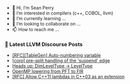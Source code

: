 - 👋 Hi, I’m Sean Perry
- 👀 I’m interested in compilers (c++, COBOL, llvm)
- 🌱 I’m currently learning ...
- 💞️ I’m looking to collaborate on ...
- 📫 How to reach me ...

<!---
s66perry/s66perry is a ✨ special ✨ repository because its `README.md` (this file) appears on your GitHub profile.
You can click the Preview link to take a look at your changes.
--->
### 📕 Latest LLVM Discourse Posts

<!-- DISCOURSE-LLVM:START -->
- [[RFC][TableGen] Auto-numbering variable](https://discourse.llvm.org/t/rfc-tablegen-auto-numbering-variable/75240#post_3)
- [[coro] pre-split handling of the &#39;suspend&#39; edge](https://discourse.llvm.org/t/coro-pre-split-handling-of-the-suspend-edge/75043#post_8)
- [Heads up: DimLevelType -&gt; LevelType](https://discourse.llvm.org/t/heads-up-dimleveltype-leveltype/75265#post_1)
- [OpenMP lowering from PFT to FIR](https://discourse.llvm.org/t/openmp-lowering-from-pft-to-fir/75263#post_10)
- [[RFC] Allow C++11 lambdas in C++03 as an extension](https://discourse.llvm.org/t/rfc-allow-c-11-lambdas-in-c-03-as-an-extension/75262#post_4)
<!-- DISCOURSE-LLVM:END -->
